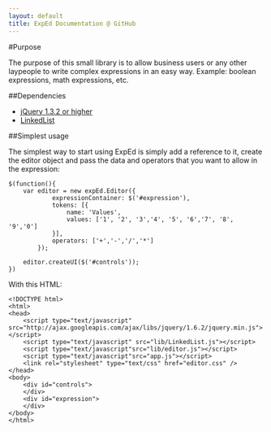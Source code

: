 ```yaml
---
layout: default
title: ExpEd Documentation @ GitHub
---
```


#Purpose

The purpose of this small library is to allow business users or any other laypeople to write complex expressions in an easy way. Example: boolean expressions, math expressions, etc.

##Dependencies

* [jQuery 1.3.2 or higher](http://docs.jquery.com/Downloading_jQuery)
* [LinkedList](https://github.com/tucaz/LinkedList)

##Simplest usage

The simplest way to start using ExpEd is simply add a reference to it, create the editor object and pass the data and operators that you want to allow in the expression: 

    $(function(){
        var editor = new expEd.Editor({
                expressionContainer: $('#expression'), 
                tokens: [{
                    name: 'Values',
                    values: ['1', '2', '3','4', '5', '6','7', '8', '9','0']
                }], 
                operators: ['+','-','/','*']
            });
    
        editor.createUI($('#controls'));
    })

With this HTML:

    <!DOCTYPE html>
    <html>
    <head>
        <script type="text/javascript" src="http://ajax.googleapis.com/ajax/libs/jquery/1.6.2/jquery.min.js"></script>
        <script type="text/javascript" src="lib/LinkedList.js"></script>
        <script type="text/javascript"src="lib/editor.js"></script>
        <script type="text/javascript"src="app.js"></script>
        <link rel="stylesheet" type="text/css" href="editor.css" />        
    </head>
    <body>
        <div id="controls">
        </div>
        <div id="expression">
        </div>
    </body>
    </html>